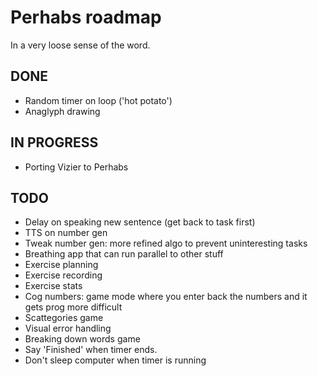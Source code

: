 # Perhabs roadmap
In a very loose sense of the word.

## DONE
- Random timer on loop ('hot potato')
- Anaglyph drawing

## IN PROGRESS
- Porting Vizier to Perhabs


## TODO
- Delay on speaking new sentence (get back to task first)
- TTS on number gen
- Tweak number gen: more refined algo to prevent uninteresting tasks
- Breathing app that can run parallel to other stuff
- Exercise planning
- Exercise recording
- Exercise stats
- Cog numbers: game mode where you enter back the numbers and it gets prog more difficult
- Scattegories game
- Visual error handling
- Breaking down words game
- Say 'Finished' when timer ends.
- Don't sleep computer when timer is running